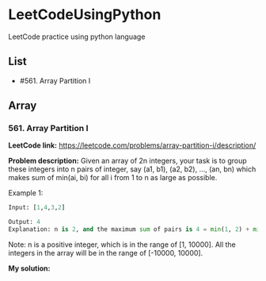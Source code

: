 # LeetCodeUsingPython
LeetCode practice using python language
## List
* #561. Array Partition I

## Array
### 561. Array Partition I
**LeetCode link:** https://leetcode.com/problems/array-partition-i/description/

**Problem description:**
Given an array of 2n integers, your task is to group these integers into n pairs of integer, say (a1, b1), (a2, b2), ..., (an, bn) which makes sum of min(ai, bi) for all i from 1 to n as large as possible.

Example 1:
```python
Input: [1,4,3,2]

Output: 4
Explanation: n is 2, and the maximum sum of pairs is 4 = min(1, 2) + min(3, 4).
```
Note:
n is a positive integer, which is in the range of [1, 10000].
All the integers in the array will be in the range of [-10000, 10000].

**My solution:**
```python
```
